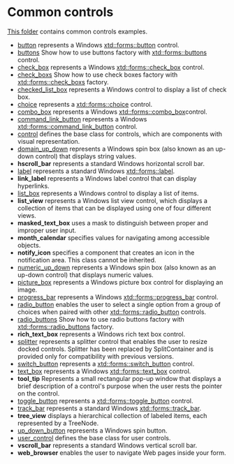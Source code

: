 # Common controls

[This folder](.) contains common controls examples.

* [button](button/README.md) represents a Windows [xtd::forms::button](../../../src/xtd.forms/include/xtd/forms/button.h) control.
* [buttons](buttons/README.md) Show how to use buttons factory with [xtd::forms::buttons](../../../src/xtd.forms/include/xtd/forms/buttons.h) control.
* [check_box](check_box/README.md) represents a Windows [xtd::forms::check_box](../../../src/xtd.forms/include/xtd/forms/check_box.h) control.
* [check_boxs](check_boxs/README.md) Show how to use check boxes factory with [xtd::forms::check_boxs](../../../src/xtd.forms/include/xtd/forms/check_boxs.h) factory.
* [checked_list_box](checked_list_box/README.md) represents a Windows control to display a list of check box.
* [choice](choice/README.md) represents a [xtd::forms::choice](../../../src/xtd.forms/include/xtd/forms/choice.h) control.
* [combo_box](combo_box/README.md) represents a Windows [xtd::forms::combo_box](../../../src/xtd.forms/include/xtd/forms/combo_box.h)control.
* [command_link_button](command_link_button/README.md) represents a Windows [xtd::forms::command_link_button](../../../src/xtd.forms/include/xtd/forms/command_link_button.h) control.
* [control](control/README.md) defines the base class for controls, which are components with visual representation.
* [domain_up_down](domain_up_down/README.md) represents a Windows spin box (also known as an up-down control) that displays string values.
* **hscroll_bar** represents a standard Windows horizontal scroll bar.
* [label](label/README.md) represents a standard Windows [xtd::forms::label](../../../src/xtd.forms/include/xtd/forms/label.h).
* **link_label** represents a Windows label control that can display hyperlinks.
* [list_box](list_box/README.md) represents a Windows control to display a list of items.
* **list_view** represents a Windows list view control, which displays a collection of items that can be displayed using one of four different views.
* **masked_text_box** uses a mask to distinguish between proper and improper user input.
* **month_calendar** specifies values for navigating among accessible objects.
* **notify_icon** specifies a component that creates an icon in the notification area. This class cannot be inherited.
* [numeric_up_down](numeric_up_down/README.md) represents a Windows spin box (also known as an up-down control) that displays numeric values.
* [picture_box](picture_box/README.md) represents a Windows picture box control for displaying an image.
* [progress_bar](progress_bar/README.md) represents a Windows [xtd::forms::progress_bar](../../../src/xtd.forms/include/xtd/forms/progress_bar.h) control.
* [radio_button](radio_button/README.md) enables the user to select a single option from a group of choices when paired with other [xtd::forms::radio_button](../../../src/xtd.forms/include/xtd/forms/radio_button.h) controls.
* [radio_buttons](radio_buttons/README.md) Show how to use radio buttons factory with [xtd::forms::radio_buttons](../../../src/xtd.forms/include/xtd/forms/radio_buttons.h) factory.
* **rich_text_box** represents a Windows rich text box control.
* [splitter](splitter/README.md) represents a splitter control that enables the user to resize docked controls. Splitter has been replaced by SplitContainer and is provided only for compatibility with previous versions.
* [switch_button](switch_button/README.md) represents a [xtd::forms::switch_button](../../../src/xtd.forms/include/xtd/forms/switch_button.h) control.
* [text_box](text_box/README.md) represents a Windows [xtd::forms::text_box](../../../src/xtd.forms/include/xtd/forms/text_box.h) control.
* **tool_tip** Represents a small rectangular pop-up window that displays a brief description of a control's purpose when the user rests the pointer on the control.
* [toggle_button](toggle_button/README.md) represents a [xtd::forms::toggle_button](../../../src/xtd.forms/include/xtd/forms/toggle_button.h) control.
* [track_bar](track_bar/README.md) represents a standard Windows [xtd::forms::track_bar](../../../src/xtd.forms/include/xtd/forms/track_bar.h).
* **tree_view** displays a hierarchical collection of labeled items, each represented by a TreeNode.
* [up_down_button](up_down_button/README.md) represents a Windows spin button.
* [user_control](user_control/README.md) defines the base class for user controls.
* **vscroll_bar** represents a standard Windows vertical scroll bar.
* **web_browser** enables the user to navigate Web pages inside your form.
